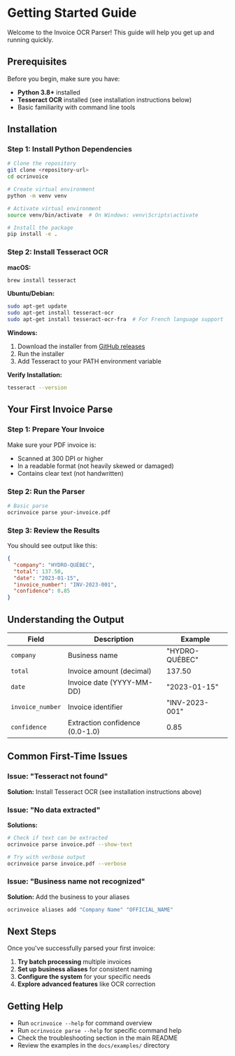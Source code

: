 # Getting Started Guide

Welcome to the Invoice OCR Parser! This guide will help you get up and running quickly.

## Prerequisites

Before you begin, make sure you have:

- **Python 3.8+** installed
- **Tesseract OCR** installed (see installation instructions below)
- Basic familiarity with command line tools

## Installation

### Step 1: Install Python Dependencies

```bash
# Clone the repository
git clone <repository-url>
cd ocrinvoice

# Create virtual environment
python -m venv venv

# Activate virtual environment
source venv/bin/activate  # On Windows: venv\Scripts\activate

# Install the package
pip install -e .
```

### Step 2: Install Tesseract OCR

**macOS:**
```bash
brew install tesseract
```

**Ubuntu/Debian:**
```bash
sudo apt-get update
sudo apt-get install tesseract-ocr
sudo apt-get install tesseract-ocr-fra  # For French language support
```

**Windows:**
1. Download the installer from [GitHub releases](https://github.com/UB-Mannheim/tesseract/wiki)
2. Run the installer
3. Add Tesseract to your PATH environment variable

**Verify Installation:**
```bash
tesseract --version
```

## Your First Invoice Parse

### Step 1: Prepare Your Invoice

Make sure your PDF invoice is:
- Scanned at 300 DPI or higher
- In a readable format (not heavily skewed or damaged)
- Contains clear text (not handwritten)

### Step 2: Run the Parser

```bash
# Basic parse
ocrinvoice parse your-invoice.pdf
```

### Step 3: Review the Results

You should see output like this:
```json
{
  "company": "HYDRO-QUÉBEC",
  "total": 137.50,
  "date": "2023-01-15",
  "invoice_number": "INV-2023-001",
  "confidence": 0.85
}
```

## Understanding the Output

| Field | Description | Example |
|-------|-------------|---------|
| `company` | Business name | "HYDRO-QUÉBEC" |
| `total` | Invoice amount (decimal) | 137.50 |
| `date` | Invoice date (YYYY-MM-DD) | "2023-01-15" |
| `invoice_number` | Invoice identifier | "INV-2023-001" |
| `confidence` | Extraction confidence (0.0-1.0) | 0.85 |

## Common First-Time Issues

### Issue: "Tesseract not found"
**Solution:** Install Tesseract OCR (see installation instructions above)

### Issue: "No data extracted"
**Solutions:**
```bash
# Check if text can be extracted
ocrinvoice parse invoice.pdf --show-text

# Try with verbose output
ocrinvoice parse invoice.pdf --verbose
```

### Issue: "Business name not recognized"
**Solution:** Add the business to your aliases
```bash
ocrinvoice aliases add "Company Name" "OFFICIAL_NAME"
```

## Next Steps

Once you've successfully parsed your first invoice:

1. **Try batch processing** multiple invoices
2. **Set up business aliases** for consistent naming
3. **Configure the system** for your specific needs
4. **Explore advanced features** like OCR correction

## Getting Help

- Run `ocrinvoice --help` for command overview
- Run `ocrinvoice parse --help` for specific command help
- Check the troubleshooting section in the main README
- Review the examples in the `docs/examples/` directory 